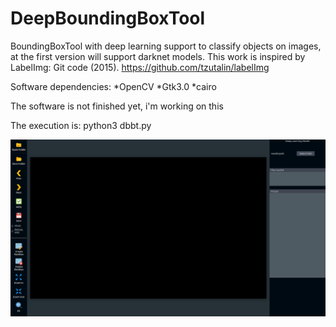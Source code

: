# DeepBoundingBoxTool
BoundingBoxTool with deep learning support to classify objects on images, at the first version will support darknet models.
This work is inspired by LabelImg:
Git code (2015). https://github.com/tzutalin/labelImg

Software dependencies:
*OpenCV
*Gtk3.0
*cairo

The software is not finished yet, i'm working on this

The execution is:
python3 dbbt.py


![first prototype preview](images/current1.png)
